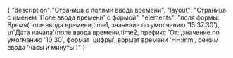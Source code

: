 {
"description":"Страница с полями ввода времени",
"layout": "Страница с именем 'Поле ввода времени' с формой",
"elements": "поля формы: Время(поле ввода времени,time1, значение по умолчанию '15:37:30'), \n'Дата начала'(поле ввода времени,time2, префикс 'От:',значение по умолчанию '10:30', формат 'цифры', вормат времени 'HH:mm', режим ввода 'часы и минуты')"
}